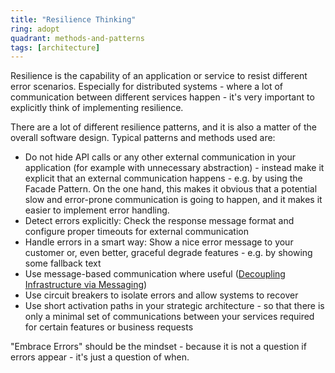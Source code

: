 ```yaml
---
title: "Resilience Thinking"
ring: adopt
quadrant: methods-and-patterns
tags: [architecture]
---
```


Resilience is the capability of an application or service to resist different error scenarios. Especially for
distributed systems - where a lot of communication between different services happen - it's very important to explicitly
think of implementing resilience.

There are a lot of different resilience patterns, and it is also a matter of the overall software design. Typical
patterns and methods used are:

- Do not hide API calls or any other external communication in your application (for example with unnecessary
  abstraction) - instead make it explicit that an external communication happens - e.g. by using the Facade Pattern. On
  the one hand, this makes it obvious that a potential slow and error-prone communication is going to happen, and it
  makes it easier to implement error handling.
- Detect errors explicitly: Check the response message format and configure proper timeouts for external communication
- Handle errors in a smart way: Show a nice error message to your customer or, even better, graceful degrade features -
  e.g. by showing some fallback text
- Use message-based communication where useful ([Decoupling Infrastructure via Messaging](/methods-and-patterns/decoupling-infrastructure-via-messaging.html))
- Use circuit breakers to isolate errors and allow systems to recover
- Use short activation paths in your strategic architecture - so that there is only a minimal set of communications
  between your services required for certain features or business requests

"Embrace Errors" should be the mindset - because it is not a question if errors appear - it's just a question of when.
